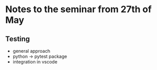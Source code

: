 # Notes to the seminar from 27th of May


## Testing
- general approach
- python -> pytest package
- integration in vscode





    